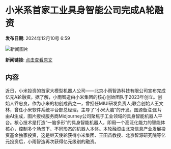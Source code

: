 # 小米系首家工业具身智能公司完成A轮融资

**发布日期**: 2024年12月10号 6:59

![新闻图片](https://pic.chinaz.com/picmap/202308091546512360_0.jpg)

**新闻链接**: [点击查看原文](https://www.aibase.com/zh/news/13825)

## 内容

近日，小米投资的首家大模型机器人公司——北京小雨智造科技有限公司宣布完成亿元A轮融资。据了解，小雨智造由小米集团的核心创始团队于2023年创立。创始人乔忠良，作为小米的初创成员之一，曾担任MIUI研发负责人;联合创始人王文林，曾任小米软件系统平台部总经理，主导了“小米大脑”的开发。图源备注:图片由AI生成，图片授权服务商Midjourney公司聚焦于工业领域的具身智能机器人平台。核心技术是打造“一脑多形”的具身智能机器人，即用一个高泛化能力的智能体核心，控制多个场景下、不同形态的机器人本体。本轮融资由北京信息产业发展投资基金独家投资，这是继天使轮获得小米集团、王田苗教授、北京智源研究院等亿元投资后，小雨智造再次获得亿元级别的融资。

